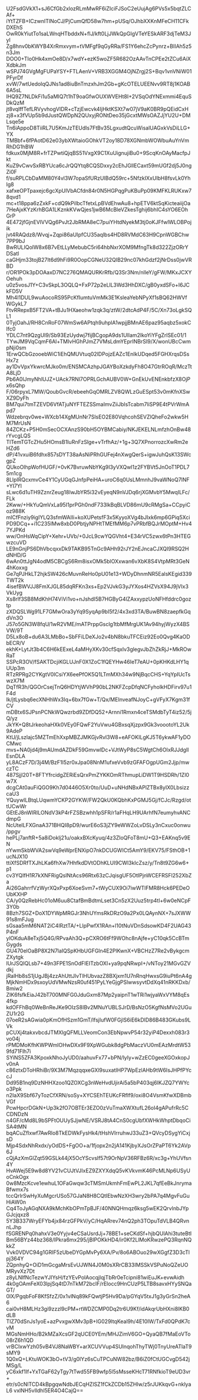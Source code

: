 U2FsdGVkX1+sJ6CfGb2xlozRLmMwRF6iZIciFJSoC2eUujAg6PVs5x5bqtZLCAf+
iYtTZFB+ICzwnITlNoCJ/PjCumQfD58w7hm+pUSq/OJhbXXKnMFeCH11CFkDXEhS
OwR0kYiutTo1saLWnqHTbddxN+flJ/kft0LjJWkQpGIgVTeYESkARF3djTeM3Jyl
Zg8hnv0bKWYB4XrRmxvym+tVMFgf9qGyRRa/FS1Y6ehcZcPynrz+BIIAh5z5n3Jm
DOO0+TIo0Hk4xmOe8D/x7wdY+ezK5woZF5R682OzAAvTnCPEe2tZCu6AiXXdbkJm
wSPJ74GVgMgFUPaYSY+FTLAenV+VRB3XGGM4OjNZrgj2S+Bqv1vnVNiW01PFyrDf
xvW/7wtUedolqQJNs1ad8iuBnTmzxhJm2Gb+gKcOTELUEENvv9RT8j1KOAB6A5sL
lHQ9Z7NLDkFi1u5aMIQ7t1hT9oaGfwOUXWVEHt8I+2VSqOdYNExmmi4EquSDkQzM
jt8vqIffTefLRVyvhogVlDR+cTzjEwcvk4IjHktKSXt7w07jV9aK0BR9pQEidCxH
zj8+x3fVUp5b9dJustQWDpN2QUxyjRONtDeo35jGcxtMWsOAZJjYU2U+DMLsqe5e
Tn6iAppoD8TiiRL7U5KmJzTEUdIs7FtBv35LgxudtQcuWisalUAGxkVsDiLLG+YX
TMBbf+6fPAotD62e03ybXWtaioGOhkVT2oy18D78XGNmbWOWbuAuYnVmRhDG1hBW
fdkux0MjM8R+frTZPwtiQjqBS51VxgX9C1XuUignujiBu0+9ScqKnOAyMacfpJkt
KuZ9vCwvSxRBYUca6cJrQQYtq8CQSDxxy2cEhJGllECaxt59mUGf2dj5J0ngZi0F
f/suRPLCbDaMM80Y4vl3W7opaSfURzUIBdQ59rc+5NfzkIXxUlbH8fsvLk0YhIg8
xafxeOPTpaxejc6gcXpUlVbACfdn84r0N5HGPqgPuKBuPp09KMFKLRUKxw78qvd1
mc+t18ppa6zZxkF+cdQ9kPiIbcTfetxLpBVdEhwAu8+hpETV6ktSqKicteaiijOa
7HeAjxKYzKrhBGA1LKznkKVwQjes1jwB6McBleVZkesTghij6bhIC4sYO6EOhGrP
4E472jfGjnEVlVVQg6PvJt2JbRMA8eC7puiYHtdNyekM3tj0oKJFfwlWLOBPojik
jvt4RAQdz8/Wvqj+Zqpi86aUIpfCU35aqlbs4HD8RVMdC63H9CpnWGBChw7PP9bJ
BwRULIQolW8x6B7vEtLLyMebubC5ri64hbNxrXOM9MfngTk8d322ZjzORrYDSatl
caGHjm33tojB27It6d9hFi9R0OopCGNeU32QIB29nc07khGdzf2jNrDss0jwVRBD
r/OR1POk3pDOAaxD7NC276QMAQURKrRfb/Q3Sr3Nm/nlleY/gFW/MKxJCXYOehuh
u0z5vosJ1Y+C3vSkpL3OQLQ+FxP72p2eLlL3Wd3HhDXC/gB0yxdSFo+I6JCkFD5V
Mh4I1DUL9wuAocoRS95PcKfIumtuVmMk3E1KsleaYebNPyXf1sBQ62HWVfWGykL7
FtvRRepxB5FT2VA+tBJu1HXaeohw1zqk3q/ztW/2dtcAdP4F/5C/Xn73oLgkSQL1
0TyjOahJ/RH8CnRoF07WmSw6APtqh9uhplA1wpjjBMnAE6paz95aqbz5xokCIfc0
YDLC7nt9QzgUI9/Sb93EzUydwj7fijBCgopA9ds1UlIam2IkoYiYFgZrlSEc01/1
TYwJM9VqCqmF6Al+TMIvHGhPJmZ7VMsLdmYEprINBrSI9/X/wonUBcCwmpNji0sm
1ErwQCbGzooebWiC1iEhQMUVtuq02lDPojzEAZc1EnIkUDqed5FGHXrqsDSsHx7z
ay1DvVpxYkwrcMJko0m/ENSMCAzhpJGAYBoXzkdyFh8O47GtrROqR/MczTtA8LjD
Pb6A0lJmyNhlUJZ+UAck7RNl7OPRLGchAUBV0W+GnEkUvENEnkbfzX8OjPx6sQhp
F/06rpyxL7MW/QoubGvcR/ebeehGqOMRLZV8QWLzGuESpt53v0mKfnXSwXZ9DyFh
BM7qui7tmTZEVD6VfATjuNYFTEZSSmaImvZiiJblsTcabm7liSP9E4tPVrWmApd7
Wdzebrqv0we+WXcb14XgMUnNr7SlsEO2E80VqhcohSEVZlQheFo2wkw5HM7MrUsN
84ZCKz+P5H0mSecOCXAnzS90bH5OYBMCabiy/NKJEKELNLmfzhOnBw48rYvcgLQS
TlTemTGTcZHu5HOmsB1IuRnFzSlge+vTrfhAz/+1g+3Q7XPnorrozcXwRm2eHZd6
dP/41vxuiB6fdhx857sDYT38aAsNiPRhGUFej4nXwgQerS+igwJuhQsK13SWcgpZ
QUkoOIhpWofHUGF/+0vK7BvruwNbYKg9I3yVXQwl1z2FYBVt5JnOoT1PDL75m1cg
8LlpIRQcxmvCe4Y1CyUGqGJnfpPeiHA+uroC6q0UsLMmnhJ9vaWNoQ7lNF+YI7Yl
sLwc6d1uTH9ZznrZeug18IwJbYR5i32vEyeqN9nVJDq6rjXGMvbY5MwqILFc/FLk
2Kww/+HkYuQmVxLa95I1prPGh0ndF733lkBqBLVD86mU9cRMgSa+CCpyiCoz988K
mICfFnziy9igIYLQ3sfmWAIIi+koXUPetsfF3x5KyyoXVg4bJIxk6mp6GPiq5Xci
PD9DCq++i1C235IMw8xbD0PbtjyNPHtTMEfMM6p7vPRbfBQJrMOptM+Hv47YJPKd
ww/OnHsWqCipY+Xehr+UVb/+0JcL9cwYQGVht4+E34rVC5zwx6tPn3HTEGwzcuVD
LE9nGnjPS6DhVbcqxxDk9TAKB95TnGc9AHh92rJY2nEJncaCJXQI9RSQ2HdNHD/G
6wAn0ttJgN4odM5CBCgS6Rm8isxOMk5blOXxwan6vXbK8S4VtpMRt3GeN4hKoxxg
Ge7qPJHkLT2hjkSW426cMuvnReHo0pU01e13+WDyDhnmNR5EalsKEgid339TWT2k
4isefBWVJJ8FmXJGL85dqRFKn3xs+Ep2VJvkG3yJYXos4HZVsX94J9jVIx3VkUyg
Xs8rlf3SB8MdKhH74ViVi1vo+nJshdI5B7HGByG4lZAxxypzUoNFHfddrc0goztp
zXDQSLWg91LF7GMwOra3yYq9SyqAp9bI5f2/4x3xd3TA/BuwBN8zaepfkGqdVn3O
J57o5GN3W8fqU/1wR2VME/mATPrppGsclg1tbMfMrgUK1Av94hyjWyzX4BSVW/9T
D5Lx8oB+du6A3LMbBo+SbFFiLDeXJo2v4bN8bkuTFCEiz92Eo0Qvg4KaODbECR/V
ekhK+LytJt3b4C6H6kEExeL4aMHyXKv30cfSqxlv3glegvJbZhZkRjJ+MkROwRaT
SSPcR3OV/fSAKTDcjiKGLUJnF0X1ZoC1fQEYHw46IeT7eAU+0pKHKdLHY1qUUp3m
RTzRPRg2CYKgtV0ICsiYX6eePfOK5Q1LTmMXh34w9NjBqcCHS+YqYpIUcTswzX7M
DqTfR3h/QGOrCsejTnQ6HDYtjWVhP90bL2NKFZcpDfqNCFyholkHDFirv97u1F4d
Ik/jtLysbq6ecXNHhWx3Iq+6bx7fGw+T/Qx/MEInveafNJoyC+gVFyX7Kgm31fCV
mDBtx6SJPsnPCNkWQwzrbd9ZDfDQ52+Arnni1Rmxn4ceTSMdbTyT4iz52/5jQ/yz
JkYK+Q8tJrkeohaHXk0VEy0FQwF2YuVwu4GBxsqXjzpx9Gk3voootoYL2Uk9AdeP
KtU/jLszlajc5MZTmEhXxpMBZJMKGjvRvI3W8+eAFOKILgKJ5T6ykwAF1yDOCMwc
mvs+NA0jd4j9mAUmdAZDkF59GmvwlDc+VJtWyP8sC5WgtCh6OIxRJJdglIEsnDLA
yL8ACzF7D/3j4M/BzF1I5zr0xJpa08NnM1ufxeVvb9zGFAFOgpUGm2Jjp/mwczTC
487Sjjl20T+8FTYfrcidgZERiEsQrxPmZYKKOmRThmupLiDW1T9HSDRh/1Zl0w7X
dcgCAt0auFiQGO9Kh7d0446O5Xr0to/UuD+uNHdNBxAPlZTBx8yIX0LbsizzcaU3
YQuywILBtqLUqwmYCKP2GYKW/FW2QkU0KQbhKxPGMJ5Gj/fCJc/Rzgd/ottUCwWr
GEtEJ8nWlRILONdV3kP4rFZSBzwhh1pSFR/r1aFHqLH9UArhfN7eumyhvANCdmpG
NcUtelLFXGnaA371BHQI8pD9/wurE6oS3jZY9eWWZoLvDSLy3nCxuc0onwu/ppgv
hePLj7anftR+5a8iDoklj21u/oakxBXcKyuq/4z3ZloQFoT8mU+Q3+EAKnq5v9EN
nYwmSkbWVA2swVq9eWprENXipO7nkDCUGWICt5AmY9/EKV75/FSthOB+1ucNJX10
ttiXfSDRfTXJhLKa6fhXw7HhfkdDVtODhKLUI9CWl3kIcZsz/y/Tn8t9ZG6w6+p1
cv3YQIfH1R7kXNFRigQsINtAcs96Rtx63zCJqisgUF5OtIPjnWCEFRSFl252XbZa
Ai26GahrrfVzWyrXQxPxp6XoeSvm7+tWyCUX9Oi7iwWTlFMR8Hck6PEDeOUbKXHP
CA/y0QzRebHc01oM6uu8CtafBmBdtmLset3Cn5zX2Uuz5trp4tl+6w0eNCpF3Y0b
8Bzh7SGZ+DoX1DYWpMRGJr3NhUYmsRkDRzO9a2Px0LQAynNX+7sJXWW91s8mFJug
sGsaa5mM6NAT2iC4lRztTA/+LlpPwfX1RAn+l10tNuVDnSdsowKD4F2UAG43P4nF
ylOKduA8eTxj5Q4G/RPvaAh3Q+pCXRO6tFf9WOhc8nAjfe+yC10qk5CcBTmGygds
GU470elOaBP8X2N7laIQSpKHbUGFGln4E2PlKwnX+VBCHzZ7Re2vBykgcmZXytgk
lUrJSQIQLsb7+49n3FPE1SnOdFIEITzbOXl+ya9pqNRwpI+/vNToy21MGvGZVdkj
jRalHb8sS1jUgJBj4zzAhUttJlvTlHUbvazZ8BXjxm1U7nRnqHwxsG9iuPt6nA4g
MjkNmHDx9sxoyUdVMwNzsR0uf451PyLYeGjgPSlwwsyvtDdXq41nRKKDxb/Bmiw2
ZIK6fsfkEiaJ42bT700MNFG0JduGxm87Mp2yaipnT1wTRi1wjyaWxVYM8qEs4fkp
kdOFFhBq0WeBnReJKe9OIzS8IBv2MNuYUBLSJrD/BsNzO5KgfNsMVo2UGuZU1r2G
07oeR2sAGwia0pKmOfHSzm1GmT/lfsjIufW0FGjlS6iE6kDlD86B483GKubs9LVk
pCUXj4takxvbcdJTMXlgQFMLLVeomCon3EbNpwvP54r32yiP4Dexxh083r3vo04j
rPMDMoKfhKWPWmlOHwDXx9F9XpWGubk8dgPbMaczVU0mEAzMrdtW539fd71Flh7i
SYiNS5ZFA3KpoxkNhoJyUD0/aahuvFx77+bPN/lyIy+wZzEC0geeXGOxkopJv0nA
c86ztxDToHRhiBr/9X3M7MqzqqxeGXl9suxatIHP7WpEzlAHb9tW6IsJHPfPYccJ
Dd95B1nq9DzNHHXzoo1QZOXCg3nWeHvdUjirAi5a5bP403qj6IKJZQ7YWYco3Ppk
n2IaX9Sbf67yTozCfXRN/soSy+XYCSEhTEUKcFRflf9/oxi8O4VsmKfwXDBmbVGf
PcwHpcrDGkN+Up3k2fO7OBTEr3EZO0zVuTmaXWXtufL26oI4gAPufrRc5CCDNDzN
n4GF/cMd8L9bSPFtOUUySJjwNE/VSRJ8tA4CnS0cgUbfXWHkWhptDbqoCiSA4tMN
bqACuZflxwf7AwRlo8TkEDWkFysHk4/tHshVIrruhwJ33uZ3+QVcyDSygYiCxjsD
Mjp4SdxNhRxdx/yOdDS+FgOO+a/1fjopx2n2jA141KjbyXJsOrZPaPT6Yk2AVp6J
cQjAzXmGlZqt59GSLk44jX5OcYScvslf57t9OrNpV36RFBz6R/xc3g+YhUVfsn4Y
HvAWej5E9w8d8YV21vCUJtVJIxEZ9ZXYXdqQ5vKVkvmK46PcMLNp6USyUoCnkOgx
0w8MzcKcve1ewhuL1OFaGwqw3cTMSmUkmhFmEwPL2JKL7qfEeBkJnrymaBfwmx7s
tccQrIrSwHyXuMgcrUSo57GJaN8H8CQtIEbwNzXH3wry2bPA7q4MgvFuGuHiAW0n
Cq4ToJyAGqNXA9kMchKbOPmTpBJF/40NNQHmqz6ksg5wEK2QrvlnbJYpGJcjqxz8
5Y3B337WryEFYb4jx84rzGFPkV/yC/HqARrev74nQ2ph3TOpuTdVLB4QRvnnLJhp
fSGRENPq0hahxV3e0Yyjv4eCSaUsrdJj+78BE1+seCKdSf+hjbQUlAhi3tuteBtI
Bm56BYz44bz368/lPkra6mx295/jBlPOKkHD4/ir0Kf2LlMoKRwzePQ3RqnNQkkZ
Vvk0VDVC94g1GRIF5zUbeDYGpMvPy6XA/Pv/8o6ABOuo29wXGgfZ3D3cTlpj364Y
ZQpnhyQ+OiD1mGcgaMrsEvUJWN4J0M0sXRrCB33IMSSkVSPuNoQZeUOMRyvXz7Dt
z8yLNlfNcTezwYJIYsH/fzYEvPolAocqjlqjTbRr0eTcipni81wiEuJK+evwAidh
4k0gOAmFeX03lpjSq4tD7nTkM72bcIF/rElocc9HnCUzP5LTB8savxHYySNQaGT/
0lX/PgqbFoF8KfSfzZ/0x1vlNq89kFQwtjP5Hv9Da/pGYqV5txJ1g3yGrSn2heA6
cai0vH8MLHz3gi9zzzl9cPM+rtWDZCMP0Dq2tr6U9Kf/idAkqrUbHXni8lKB0dLB
TIZ70dSnJs1yoE+azPvxgwXMv3pB+IG029ltqKeal9h/4E10IW/TxFd0QPdK7cvM
MGsNmHHo/B2kMZaXcsGF2qUCE0YEm/MHJZimV6GO+QyaQB7fMaEoVTo08rZ6h1QD
vrBCIxwYzh05vB4VJ8NaWBY+arXCUVVup4SUlnqohThyTWj0TnyUreATlaT9sMY9
1Q0xQ+LKtuWOK3bO+tV3/g0lYz6sCuTPCuNW82bz/B6iZ0fCtUGCvgD542jMSg/L
yC6xkf1If+YxTGaF62yTgy7tTwd55FB9wfp5l5sMsseKHcT71RNfkioT9eUD3vr+
etr/s0cNlTCD4kBpgqwNdbJECqHZlSZ1fCkZCDb15ZHIw/z5rJUKkqvG+nklyaL6
vxlNH5vIldhl5ER4O4CajQ==
